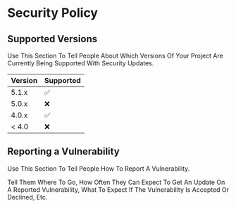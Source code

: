 # Security Policy

## Supported Versions

Use This Section To Tell People About Which Versions Of Your Project Are
Currently Being Supported With Security Updates.

| Version | Supported          |
| ------- | ------------------ |
| 5.1.x   | :white_check_mark: |
| 5.0.x   | :x:                |
| 4.0.x   | :white_check_mark: |
| < 4.0   | :x:                |

## Reporting a Vulnerability

Use This Section To Tell People How To Report A Vulnerability.

Tell Them Where To Go, How Often They Can Expect To Get An Update On A
Reported Vulnerability, What To Expect If The Vulnerability Is Accepted Or
Declined, Etc.
